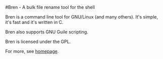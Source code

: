 #Bren - A bulk file rename tool for the shell

Bren is a command line tool for GNU/Linux (and many others).
It's simple, it's fast and it's written in C.

Bren also supports GNU Guile scripting.

Bren is licensed under the GPL.

For more, see [homepage](https://www.byteptr.com/bren/).